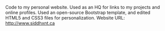 Code to my personal website.
Used as an HQ for links to my projects and online profiles.
Used an open-source Bootstrap template, and edited HTML5 and CSS3 files for personalization.
Website URL: http://www.siddhxnt.ca
